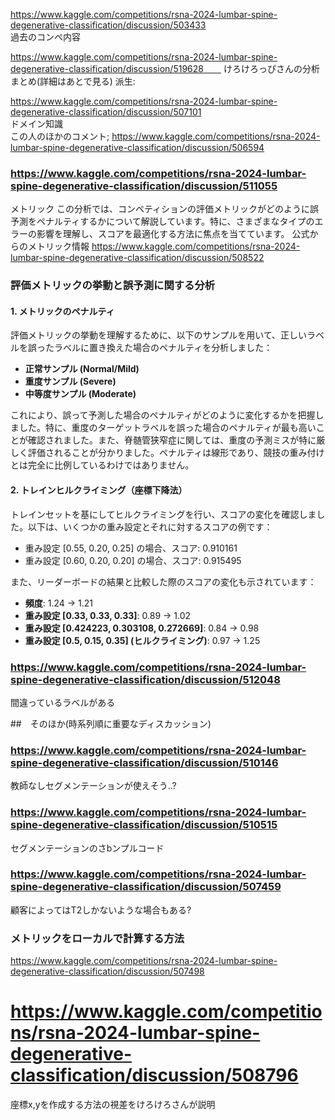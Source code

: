 
https://www.kaggle.com/competitions/rsna-2024-lumbar-spine-degenerative-classification/discussion/503433  
過去のコンペ内容

https://www.kaggle.com/competitions/rsna-2024-lumbar-spine-degenerative-classification/discussion/519628　　
けろけろっぴさんの分析まとめ(詳細はあとで見る)
派生:   


https://www.kaggle.com/competitions/rsna-2024-lumbar-spine-degenerative-classification/discussion/507101  
ドメイン知識  
この人のほかのコメント; https://www.kaggle.com/competitions/rsna-2024-lumbar-spine-degenerative-classification/discussion/506594


### https://www.kaggle.com/competitions/rsna-2024-lumbar-spine-degenerative-classification/discussion/511055
メトリック
この分析では、コンペティションの評価メトリックがどのように誤予測をペナルティするかについて解説しています。特に、さまざまなタイプのエラーの影響を理解し、スコアを最適化する方法に焦点を当てています。
公式からのメトリック情報
https://www.kaggle.com/competitions/rsna-2024-lumbar-spine-degenerative-classification/discussion/508522


### 評価メトリックの挙動と誤予測に関する分析

#### 1. メトリックのペナルティ

評価メトリックの挙動を理解するために、以下のサンプルを用いて、正しいラベルを誤ったラベルに置き換えた場合のペナルティを分析しました：

- **正常サンプル (Normal/Mild)**
- **重度サンプル (Severe)**
- **中等度サンプル (Moderate)**

これにより、誤って予測した場合のペナルティがどのように変化するかを把握しました。特に、重度のターゲットラベルを誤った場合のペナルティが最も高いことが確認されました。また、脊髄管狭窄症に関しては、重度の予測ミスが特に厳しく評価されることが分かりました。ペナルティは線形であり、競技の重み付けとは完全に比例しているわけではありません。

#### 2. トレインヒルクライミング（座標下降法）

トレインセットを基にしてヒルクライミングを行い、スコアの変化を確認しました。以下は、いくつかの重み設定とそれに対するスコアの例です：

- 重み設定 [0.55, 0.20, 0.25] の場合、スコア: 0.910161
- 重み設定 [0.60, 0.20, 0.20] の場合、スコア: 0.915495

また、リーダーボードの結果と比較した際のスコアの変化も示されています：

- **頻度**: 1.24 → 1.21
- **重み設定 [0.33, 0.33, 0.33]**: 0.89 → 1.02
- **重み設定 [0.424223, 0.303108, 0.272669]**: 0.84 → 0.98
- **重み設定 [0.5, 0.15, 0.35] (ヒルクライミング)**: 0.97 → 1.25





### https://www.kaggle.com/competitions/rsna-2024-lumbar-spine-degenerative-classification/discussion/512048
間違っているラベルがある






##　そのほか(時系列順に重要なディスカッション)  

### https://www.kaggle.com/competitions/rsna-2024-lumbar-spine-degenerative-classification/discussion/510146
教師なしセグメンテーションが使えそう..?

### https://www.kaggle.com/competitions/rsna-2024-lumbar-spine-degenerative-classification/discussion/510515
セグメンテーションのさbンプルコード


### https://www.kaggle.com/competitions/rsna-2024-lumbar-spine-degenerative-classification/discussion/507459
顧客によってはT2しかないような場合もある?

### メトリックをローカルで計算する方法
https://www.kaggle.com/competitions/rsna-2024-lumbar-spine-degenerative-classification/discussion/507498

# https://www.kaggle.com/competitions/rsna-2024-lumbar-spine-degenerative-classification/discussion/508796
座標x,yを作成する方法の視差をけろけろさんが説明

